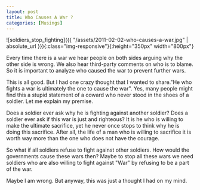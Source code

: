 ```yaml
---
layout: post  
title: Who Causes A War ?  
categories: [Musings]  
---
```


![soldiers_stop_fighting]({{ "/assets/2011-02-02-who-causes-a-war.jpg" | absolute_url }}){:class="img-responsive"}{:height="350px" width="800px"}  

Every time there is a war we hear people on both sides arguing why the other side is wrong. 
We also hear third-party comments on who is to blame. So it is important to analyze who caused 
the war to prevent further wars.  

This is all good. But I had one crazy thought that I wanted to share."He who fights a war is 
ultimately the one to cause the war". Yes, many people might find this a stupid statement of a 
coward who never stood in the shoes of a soldier. Let me explain my premise.  

Does a soldier ever ask why he is fighting against another soldier? Does a soldier ever
ask if this war is just and righteous? It is he who is willing to make the ultimate sacrifice, 
yet he never once stops to think why he is doing this sacrifice. After all, the life of a man 
who is willing to sacrifice it is worth way more than the one who does not have the courage.  

So what if all soldiers refuse to fight against other soldiers. How would the governments cause 
these wars then? Maybe to stop all these wars we need soldiers who are also willing to fight 
against "War" by refusing to be a part of the war.  

Maybe I am wrong. But anyway, this was just a thought I had on my mind.
